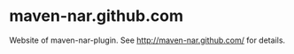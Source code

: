 maven-nar.github.com
====================

Website of maven-nar-plugin.
See http://maven-nar.github.com/ for details.
